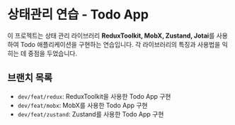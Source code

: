 # 상태관리 연습 - Todo App

이 프로젝트는 상태 관리 라이브러리 **ReduxToolkit, MobX, Zustand, Jotai**를 사용하여 Todo 애플리케이션을 구현하는 연습입니다. 각 라이브러리의 특징과 사용법을 익히는 데 중점을 두었습니다.

## 브랜치 목록

- `dev/feat/redux`: ReduxToolkit을 사용한 Todo App 구현
- `dev/feat/mobx`: MobX를 사용한 Todo App 구현
- `dev/feat/zustand`: Zustand를 사용한 Todo App 구현
